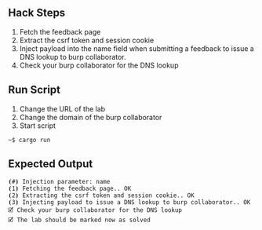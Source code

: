 ## Hack Steps

1. Fetch the feedback page
2. Extract the csrf token and session cookie
3. Inject payload into the name field when submitting a feedback to issue a DNS lookup to burp collaborator.
4. Check your burp collaborator for the DNS lookup


## Run Script

1. Change the URL of the lab
2. Change the domain of the burp collaborator
3. Start script

```
~$ cargo run
```

## Expected Output

```
⦗#⦘ Injection parameter: name
⦗1⦘ Fetching the feedback page.. OK
⦗2⦘ Extracting the csrf token and session cookie.. OK
⦗3⦘ Injecting payload to issue a DNS lookup to burp collaborator.. OK
🗹 Check your burp collaborator for the DNS lookup
🗹 The lab should be marked now as solved
```
